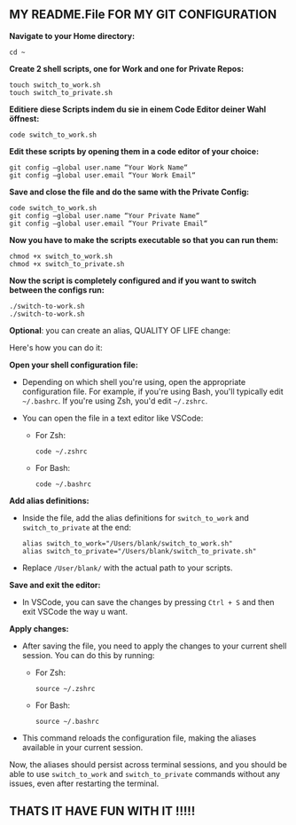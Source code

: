 ## MY README.File FOR MY GIT CONFIGURATION

**Navigate to your Home directory:**

	
	cd ~
	

**Create 2 shell scripts, one for Work and one for Private Repos:** 


	touch switch_to_work.sh
	touch switch_to_private.sh


**Editiere diese Scripts indem du sie in einem Code Editor deiner Wahl öffnest:**

	code switch_to_work.sh


**Edit these scripts by opening them in a code editor of your choice:**
	
	
	git config —global user.name “Your Work Name“
	git config —global user.email “Your Work Email“
	

**Save and close the file and do the same with the Private Config:**

	
	code switch_to_work.sh
	git config —global user.name “Your Private Name“
	git config —global user.email “Your Private Email“
	

**Now you have to make the scripts executable so that you can run them:**
	
 	
	chmod +x switch_to_work.sh
	chmod +x switch_to_private.sh
	

**Now the script is completely configured and if you want to switch between the configs run:**
	
 	
	./switch-to-work.sh
	./switch-to-work.sh
	
 
__Optional__: you can create an alias, QUALITY OF LIFE change:

Here's how you can do it:

**Open your shell configuration file:**
   - Depending on which shell you're using, open the appropriate configuration file. For example, if you're using Bash, you'll typically edit `~/.bashrc`. If you're using Zsh, you'd edit `~/.zshrc`.
   - You can open the file in a text editor like VSCode:
     
     - For Zsh:
       
       ```
       code ~/.zshrc
       ```
       
     - For Bash:
       
       ```
       code ~/.bashrc
       ```

**Add alias definitions:**
   - Inside the file, add the alias definitions for `switch_to_work` and `switch_to_private` at the end:

     ```
     alias switch_to_work="/Users/blank/switch_to_work.sh"
     alias switch_to_private="/Users/blank/switch_to_private.sh"
     ```
     
   - Replace `/User/blank/` with the actual path to your scripts.

**Save and exit the editor:**
   - In VSCode, you can save the changes by pressing `Ctrl + S` and then exit VSCode the way u want.

**Apply changes:**
   - After saving the file, you need to apply the changes to your current shell session. You can do this by running:
     - For Zsh:
       
       ```
       source ~/.zshrc
       ```
       
     - For Bash:
       
       ```
       source ~/.bashrc
       ```
       
   - This command reloads the configuration file, making the aliases available in your current session.
   
Now, the aliases should persist across terminal sessions, and you should be able to use `switch_to_work` and `switch_to_private` commands without any issues, even after restarting the terminal.




## THATS IT HAVE FUN WITH IT !!!!!
	






